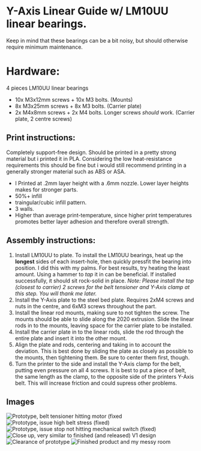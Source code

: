 # Y-Axis Linear Guide w/ LM10UU linear bearings. 
Keep in mind that these bearings can be a bit noisy, but should otherwise require minimum maintenance. 

# Hardware: 
4 pieces LM10UU linear bearings 

- 10x M3x12mm screws + 10x M3 bolts. (Mounts)
- 8x M3x25mm screws + 8x M3 bolts. (Carrier plate)
- 2x M4x8mm screws + 2x M4 bolts. Longer screws *should* work. (Carrier plate, 2 centre screws)

## Print instructions:
Completely support-free design. Should be printed in a pretty strong material but i printed it in PLA. Considering the low heat-resistance requirements this should be fine but i would still recommend printing in a generally stronger material such as ABS or ASA. 

- I Printed at .2mm layer height with a .6mm nozzle. Lower layer heights makes for stronger parts. 
- 50%+ infill
- traingular/cubic infill pattern. 
- 3 walls. 
- Higher than average print-temperature, since higher print temperatures promotes better layer adhesion and therefore overall strength. 

##  Assembly instructions: 
1. Install LM10UU to plate. To install the LM10UU bearings, heat up the **longest** sides of each insert-hole, then quickly pressfit the bearing into position. I did this with my palms. For best results, try heating the least amount. Using a hammer to *tap* it in can be beneficial. If installed successfully, it should sit rock-solid in place. *Note: Please install the top (closest to carrier) 2 screws for the belt tensioner and Y-Axis clamp at this step. You will thank me later.*
2. Install the Y-Axis plate to the steel bed plate. Requires 2xM4 screws and nuts in the centre, and 6xM3 screws throughout the part. 
3. Install the linear rod mounts, making sure to not tighten the screw. The mounts should be able to slide along the 2020 extrusion. Slide the linear rods in to the mounts, leaving space for the carrier plate to be installed. 
4. Install the carrier plate in to the linear rods, slide the rod through the entire plate and insert it into the other mount. 
5. Align the plate and rods, centering and taking in to account the deviation. This is best done by sliding the plate as closely as possible to the mounts, then tightening them. Be sure to center them first, though. 
6. Turn the printer to the side and install the Y-Axis clamp for the belt, putting even pressure on all 4 screws. It is best to put a piece of belt, the same length as the clamp, to the opposite side of the printers Y-Axis belt. This will increase friction and could supress other problems. 

## Images
![Prototype, belt tensioner hitting motor (fixed](https://github.com/P1ayer2/CZ-300_On_Steroids/blob/main/Mods/Y-Axis_Linear_Guide_LM10UU/Images/IMG_4393.png)
![Prototype, issue high belt stress (fixed)](https://github.com/P1ayer2/CZ-300_On_Steroids/blob/main/Mods/Y-Axis_Linear_Guide_LM10UU/Images/IMG_4395.png)
![Prototype, issue stop not hitting mechanical switch (fixed)](https://github.com/P1ayer2/CZ-300_On_Steroids/blob/main/Mods/Y-Axis_Linear_Guide_LM10UU/Images/IMG_4396.png)
![Close up, very similar to finished (and released) V1 design](https://github.com/P1ayer2/CZ-300_On_Steroids/blob/main/Mods/Y-Axis_Linear_Guide_LM10UU/Images/IMG_4397.png)
![Clearance of prototype](https://github.com/P1ayer2/CZ-300_On_Steroids/blob/main/Mods/Y-Axis_Linear_Guide_LM10UU/Images/IMG_4398.png)
![Finished product and my messy room](https://github.com/P1ayer2/CZ-300_On_Steroids/blob/main/Mods/Y-Axis_Linear_Guide_LM10UU/Images/IMG_4399.png)
